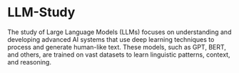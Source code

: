 # LLM-Study
The study of Large Language Models (LLMs) focuses on understanding and developing advanced AI systems that use deep learning techniques to process and generate human-like text. These models, such as GPT, BERT, and others, are trained on vast datasets to learn linguistic patterns, context, and reasoning.
